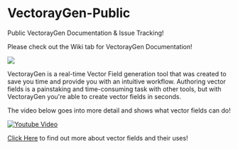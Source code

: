 # VectorayGen-Public
Public VectorayGen Documentation &amp; Issue Tracking!

Please check out the Wiki tab for VectorayGen Documentation!

![](https://i.imgur.com/WIv9EUd.png)

VectorayGen is a real-time Vector Field generation tool that was created to save you time and provide you with an intuitive workflow. Authoring vector fields is a painstaking and time-consuming task with other tools, but with VectorayGen you're able to create vector fields in seconds. 

The video below goes into more detail and shows what vector fields can do!

[![Youtube Video](https://i.imgur.com/gSk5XSh.png)](https://www.youtube.com/watch?v=si7JWK836h4)

[Click Here](https://github.com/jangafx/VectorayGen-Public/wiki/What-is-a-Vector-Field%3F) to find out more about vector fields and their uses!
